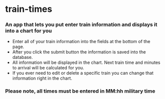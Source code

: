 # train-times

### An app that lets you put enter train information and displays it into a chart for you

* Enter all of your train information into the fields at the bottom of the page.
* After you click the submit button the information is saved into the database.
* All information will be displayed in the chart. Next train time and minutes to arrival will be calculated for you.
* If you ever need to edit or delete a specific train you can change that information right in the chart.

### Please note, all times must be entered in MM:hh military time